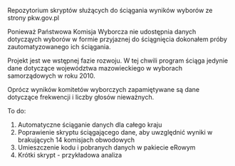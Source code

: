 Repozytorium skryptów służących do ściągania wyników wyborów ze strony pkw.gov.pl

Ponieważ Państwowa Komisja Wyborcza nie udostępnia danych dotycząych wyborów w formie 
przyjaznej do ściągnięcia dokonałem próby zautomatyzowanego ich ściągania.

Projekt jest we wstępnej fazie rozwoju. W tej chwili program ściąga jedynie dane 
dotyczące województwa mazowieckiego w wyborach samorządowych w roku 2010. 

Oprócz wyników komitetów wyborczych zapamiętywane są dane dotyczące frekwencji i liczby głosów nieważnych.

To do:

1. Automatyczne ściąganie danych dla całego kraju
2. Poprawienie skryptu ściągającego dane, aby uwzględnić wyniki w brakujących 14 komisjach obwodowych
3. Umieszczenie kodu i pobranych danych w pakiecie eRowym
4. Krótki skrypt - przykładowa analiza
